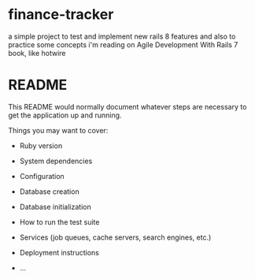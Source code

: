 # finance-tracker
a simple project to test and implement new rails 8 features and also to practice some concepts i'm reading on Agile Development With Rails 7 book, like hotwire
# README

This README would normally document whatever steps are necessary to get the
application up and running.

Things you may want to cover:

* Ruby version

* System dependencies

* Configuration

* Database creation

* Database initialization

* How to run the test suite

* Services (job queues, cache servers, search engines, etc.)

* Deployment instructions

* ...

